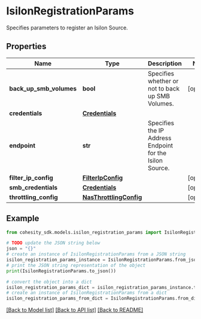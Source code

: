 # IsilonRegistrationParams

Specifies parameters to register an Isilon Source.

## Properties

Name | Type | Description | Notes
------------ | ------------- | ------------- | -------------
**back_up_smb_volumes** | **bool** | Specifies whether or not to back up SMB Volumes. | [optional] 
**credentials** | [**Credentials**](Credentials.md) |  | 
**endpoint** | **str** | Specifies the IP Address Endpoint for the Isilon Source. | 
**filter_ip_config** | [**FilterIpConfig**](FilterIpConfig.md) |  | [optional] 
**smb_credentials** | [**Credentials**](Credentials.md) |  | [optional] 
**throttling_config** | [**NasThrottlingConfig**](NasThrottlingConfig.md) |  | [optional] 

## Example

```python
from cohesity_sdk.models.isilon_registration_params import IsilonRegistrationParams

# TODO update the JSON string below
json = "{}"
# create an instance of IsilonRegistrationParams from a JSON string
isilon_registration_params_instance = IsilonRegistrationParams.from_json(json)
# print the JSON string representation of the object
print(IsilonRegistrationParams.to_json())

# convert the object into a dict
isilon_registration_params_dict = isilon_registration_params_instance.to_dict()
# create an instance of IsilonRegistrationParams from a dict
isilon_registration_params_from_dict = IsilonRegistrationParams.from_dict(isilon_registration_params_dict)
```
[[Back to Model list]](../README.md#documentation-for-models) [[Back to API list]](../README.md#documentation-for-api-endpoints) [[Back to README]](../README.md)


